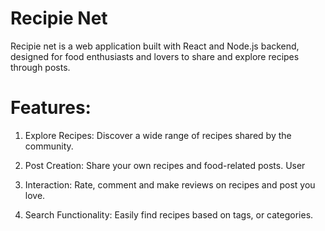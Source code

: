 # Recipie Net

Recipie net is a web application built with React and Node.js backend, designed for food enthusiasts and lovers to share and explore recipes through posts.

# Features:
1. Explore Recipes: Discover a wide range of recipes shared by the community.

2. Post Creation: Share your own recipes and food-related posts.
User
3. Interaction: Rate, comment and make reviews on recipes and post you love.
3. Search Functionality: Easily find recipes based on  tags, or categories.
